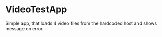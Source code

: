 # VideoTestApp

Simple app, that loads 4 video files from the hardcoded host and shows message on error.
